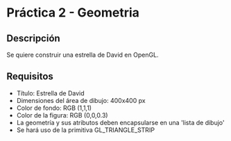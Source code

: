# Práctica 2 - Geometria

## Descripción
Se quiere construir una estrella de David en OpenGL.

## Requisitos
 * Título: Estrella de David
 * Dimensiones del área de dibujo: 400x400 px
 * Color de fondo: RGB (1,1,1)
 * Color de la figura: RGB (0,0,0.3)
 * La geometría y sus atributos deben encapsularse en una 'lista de dibujo'
 * Se hará uso de la primitiva GL_TRIANGLE_STRIP
